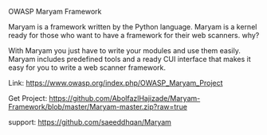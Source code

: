 OWASP Maryam Framework

Maryam is a framework written by the Python language. Maryam is a kernel ready for those who want to have a framework for their web scanners.
why?

With Maryam you just have to write your modules and use them easily. Maryam includes predefined tools and a ready CUI interface that makes it easy for you to write a web scanner framework.

Link: https://www.owasp.org/index.php/OWASP_Maryam_Project

Get Project: https://github.com/AbolfazlHajizade/Maryam-Framework/blob/master/Maryam-master.zip?raw=true

support: https://github.com/saeeddhqan/Maryam


